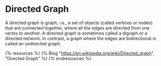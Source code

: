 # Directed Graph

A directed graph is graph, i.e., a set of objects (called vertices or nodes) that are connected together, where all the edges are directed from one vertex to another. A directed graph is sometimes called a digraph or a directed network. In contrast, a graph where the edges are bidirectional is called an undirected graph.

{% resources %}
  {% Blog "https://en.wikipedia.org/wiki/Directed_graph", "Directed Graph" %}
{% endresources %}
